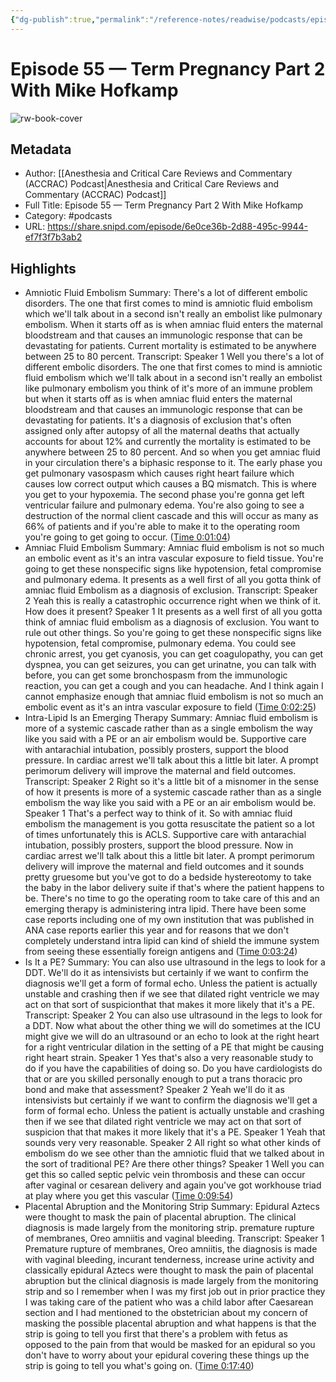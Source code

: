 ```yaml
---
{"dg-publish":true,"permalink":"/reference-notes/readwise/podcasts/episode-55-term-pregnancy-part-2-with-mike-hofkamp/"}
---
```


# Episode 55 —  Term Pregnancy Part 2 With Mike Hofkamp

![rw-book-cover](https://readwise-assets.s3.amazonaws.com/static/images/article1.be68295a7e40.png)

## Metadata
- Author: [[Anesthesia and Critical Care Reviews and Commentary (ACCRAC) Podcast\|Anesthesia and Critical Care Reviews and Commentary (ACCRAC) Podcast]]
- Full Title: Episode 55 —  Term Pregnancy Part 2 With Mike Hofkamp
- Category: #podcasts
- URL: https://share.snipd.com/episode/6e0ce36b-2d88-495c-9944-ef7f3f7b3ab2

## Highlights
- Amniotic Fluid Embolism
  Summary:
  There's a lot of different embolic disorders. The one that first comes to mind is amniotic fluid embolism which we'll talk about in a second isn't really an embolist like pulmonary embolism. When it starts off as is when amniac fluid enters the maternal bloodstream and that causes an immunologic response that can be devastating for patients. Current mortality is estimated to be anywhere between 25 to 80 percent.
  Transcript:
  Speaker 1
  Well you there's a lot of different embolic disorders. The one that first comes to mind is amniotic fluid embolism which we'll talk about in a second isn't really an embolist like pulmonary embolism you think of it's more of an immune problem but when it starts off as is when amniac fluid enters the maternal bloodstream and that causes an immunologic response that can be devastating for patients. It's a diagnosis of exclusion that's often assigned only after autopsy of all the maternal deaths that actually accounts for about 12% and currently the mortality is estimated to be anywhere between 25 to 80 percent. And so when you get amniac fluid in your circulation there's a biphasic response to it. The early phase you get pulmonary vasospasm which causes right heart failure which causes low correct output which causes a BQ mismatch. This is where you get to your hypoxemia. The second phase you're gonna get left ventricular failure and pulmonary edema. You're also going to see a destruction of the normal client cascade and this will occur as many as 66% of patients and if you're able to make it to the operating room you're going to get going to occur. ([Time 0:01:04](https://share.snipd.com/snip/b927a063-0370-498f-9f0f-5ca9a13551d7))
- Amniac Fluid Embolism
  Summary:
  Amniac fluid embolism is not so much an embolic event as it's an intra vascular exposure to field tissue. You're going to get these nonspecific signs like hypotension, fetal compromise and pulmonary edema. It presents as a well first of all you gotta think of amniac fluid Embolism as a diagnosis of exclusion.
  Transcript:
  Speaker 2
  Yeah this is really a catastrophic occurrence right when we think of it. How does it present?
  Speaker 1
  It presents as a well first of all you gotta think of amniac fluid embolism as a diagnosis of exclusion. You want to rule out other things. So you're going to get these nonspecific signs like hypotension, fetal compromise, pulmonary edema. You could see chronic arrest, you get cyanosis, you can get coagulopathy, you can get dyspnea, you can get seizures, you can get urinatne, you can talk with before, you can get some bronchospasm from the immunologic reaction, you can get a cough and you can headache. And I think again I cannot emphasize enough that amniac fluid embolism is not so much an embolic event as it's an intra vascular exposure to field ([Time 0:02:25](https://share.snipd.com/snip/ebece159-d0a8-4d11-852f-37e2e7a91a15))
- Intra-Lipid Is an Emerging Therapy
  Summary:
  Amniac fluid embolism is more of a systemic cascade rather than as a single embolism the way like you said with a PE or an air embolism would be. Supportive care with antarachial intubation, possibly prosters, support the blood pressure. In cardiac arrest we'll talk about this a little bit later. A prompt perimorum delivery will improve the maternal and field outcomes.
  Transcript:
  Speaker 2
  Right so it's a little bit of a misnomer in the sense of how it presents is more of a systemic cascade rather than as a single embolism the way like you said with a PE or an air embolism would be.
  Speaker 1
  That's a perfect way to think of it. So with amniac fluid embolism the management is you gotta resuscitate the patient so a lot of times unfortunately this is ACLS. Supportive care with antarachial intubation, possibly prosters, support the blood pressure. Now in cardiac arrest we'll talk about this a little bit later. A prompt perimorum delivery will improve the maternal and field outcomes and it sounds pretty gruesome but you've got to do a bedside hystereotomy to take the baby in the labor delivery suite if that's where the patient happens to be. There's no time to go the operating room to take care of this and an emerging therapy is administering intra lipid. There have been some case reports including one of my own institution that was published in ANA case reports earlier this year and for reasons that we don't completely understand intra lipid can kind of shield the immune system from seeing these essentially foreign antigens and ([Time 0:03:24](https://share.snipd.com/snip/e90de9d6-545b-49de-9dfa-94468f92c67c))
- Is It a PE?
  Summary:
  You can also use ultrasound in the legs to look for a DDT. We'll do it as intensivists but certainly if we want to confirm the diagnosis we'll get a form of formal echo. Unless the patient is actually unstable and crashing then if we see that dilated right ventricle we may act on that sort of suspicionthat that makes it more likely that it's a PE.
  Transcript:
  Speaker 2
  You can also use ultrasound in the legs to look for a DDT. Now what about the other thing we will do sometimes at the ICU might give we will do an ultrasound or an echo to look at the right heart for a right ventricular dilation in the setting of a PE that might be causing right heart strain.
  Speaker 1
  Yes that's also a very reasonable study to do if you have the capabilities of doing so. Do you have cardiologists do that or are you skilled personally enough to put a trans thoracic pro bond and make that assessment?
  Speaker 2
  Yeah we'll do it as intensivists but certainly if we want to confirm the diagnosis we'll get a form of formal echo. Unless the patient is actually unstable and crashing then if we see that dilated right ventricle we may act on that sort of suspicion that that makes it more likely that it's a PE.
  Speaker 1
  Yeah that sounds very very reasonable.
  Speaker 2
  All right so what other kinds of embolism do we see other than the amniotic fluid that we talked about in the sort of traditional PE? Are there other things?
  Speaker 1
  Well you can get this so called septic pelvic vein thrombosis and these can occur after vaginal or cesarean delivery and again you've got workhouse triad at play where you get this vascular ([Time 0:09:54](https://share.snipd.com/snip/3e999721-5090-4e7f-92b7-8eead2202bc4))
- Placental Abruption and the Monitoring Strip
  Summary:
  Epidural Aztecs were thought to mask the pain of placental abruption. The clinical diagnosis is made largely from the monitoring strip. premature rupture of membranes, Oreo amniitis and vaginal bleeding.
  Transcript:
  Speaker 1
  Premature rupture of membranes, Oreo amniitis, the diagnosis is made with vaginal bleeding, incurant tenderness, increase urine activity and classically epidural Aztecs were thought to mask the pain of placental abruption but the clinical diagnosis is made largely from the monitoring strip and so I remember when I was my first job out in prior practice they I was taking care of the patient who was a child labor after Caesarean section and I had mentioned to the obstetrician about my concern of masking the possible placental abruption and what happens is that the strip is going to tell you first that there's a problem with fetus as opposed to the pain from that would be masked for an epidural so you don't have to worry about your epidural covering these things up the strip is going to tell you what's going on. ([Time 0:17:40](https://share.snipd.com/snip/dda36913-4d24-458f-9b6d-ac526fba3983))
